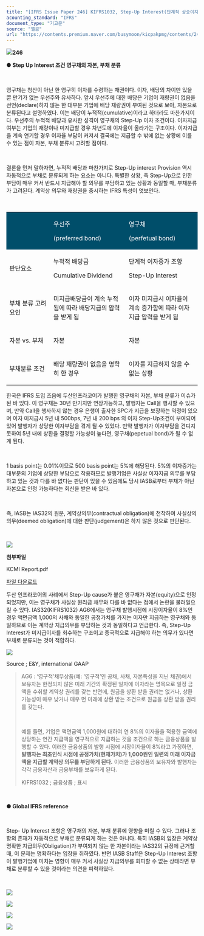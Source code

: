 ```yaml
---
title: "[IFRS Issue Paper 246] KIFRS1032, Step-Up Interest(단계적 상승이자 조건) 영구채(Perpetual Bond)의 자본 vs. 부채 분류"
acounting_standard: "IFRS"
document_type: "기고문"
source: "엘곰"
url: "https://contents.premium.naver.com/busymoon/kicpakpmg/contents/241006145920867ed"
---
```

![](https://n2.news.naver.com/l.gif?type=content)**246**

**● Step Up Interest 조건 영구채의 자본, 부채 분류**

​

영​구채는 청산이 아닌 한 영구히 이자를 수령하는 채권이다. 이자, 배당의 차이만 있을 뿐 만기가 없는 우선주와 유사하다. 앞서 우선주에 대한 배당은 기업이 재량권이 없음을 선언(declare)하지 않는 한 대부분 기업에 배당 재량권이 부여된 것으로 보아, 자본으로 분류된다고 설명하였다. 이는 배당이 누적적(cumulative)이라고 하더라도 마찬가지이다. 우선주의 누적적 배당과 유사한 성격이 영구채의 Step-Up 이자 조건이다. 이자지급 여부는 기업의 재량이나 미지급할 경우 차년도에 이자율이 올라가는 구조이다. 이자지급을 계속 연기할 경우 이자율 부담이 커져서 결국에는 지급할 수 밖에 없는 상황에 이를 수 있는 점이 자본, 부채 분류시 고려할 점이다.

​

결론을 먼저 말하자면, 누적적 배당과 마찬가지로 Step-Up interest Provision 역시 자동적으로 부채로 분류되게 하는 요소는 아니다. 특별한 상황, 즉 Step-Up으로 인한 부담이 매우 커서 반드시 지급해야 할 의무를 부담하고 있는 상황과 동일할 때, 부채분류가 고려된다. 계약상 의무와 재량권을 중시하는 IFRS 특성이 엿보인다.

​

<table style=""><tbody><tr><td colspan="1" rowspan="1" style="width: 23.04%; height: 43.0px;  background-color: #004e6a;"><div><p style=""><span style="color:#ffffff;">​</span></p></div></td><td colspan="1" rowspan="1" style="width: 39.36%; height: 43.0px;  background-color: #004e6a;"><div><p style=""><span style="color:#ffffff;">우선주</span></p></div><div><p style=""><span style="color:#ffffff;">(preferred bond)</span></p></div></td><td colspan="1" rowspan="1" style="width: 37.6%; height: 43.0px;  background-color: #004e6a;"><div><p style=""><span style="color:#ffffff;">영구채</span></p></div><div><p style=""><span style="color:#ffffff;">(perfetual bond)</span></p></div></td></tr><tr><td colspan="1" rowspan="1" style="width: 23.04%; height: 43.0px;  "><div><p style=""><span style="">판단요소</span></p></div></td><td colspan="1" rowspan="1" style="width: 39.36%; height: 43.0px;  "><div><p style=""><span style="">누적적 배당금</span></p></div><div><p style=""><span style="">Cumulative Dividend</span></p></div></td><td colspan="1" rowspan="1" style="width: 37.6%; height: 43.0px;  "><div><p style=""><span style="">단계적 이자증가 조항</span></p></div><div><p style=""><span style="">Step-Up Interest</span></p></div></td></tr><tr><td colspan="1" rowspan="1" style="width: 23.04%; height: 21.5px;  "><div><p style=""><span style="">부채 분류 고려 요인</span></p></div></td><td colspan="1" rowspan="1" style="width: 39.36%; height: 21.5px;  "><div><p style=""><span style="">미지급배당금이 계속 누적됨에 따라 배당지급의 압력을 받게 됨</span></p></div></td><td colspan="1" rowspan="1" style="width: 37.6%; height: 21.5px;  "><div><p style=""><span style="">이자 미지급시 이자율이 계속 증가함에 따라 이자지급 압력을 받게 됨</span></p></div></td></tr><tr><td colspan="1" rowspan="1" style="width: 23.04%; height: 10.75px;  "><div><p style=""><span style="">자본 vs. 부채</span></p></div></td><td colspan="1" rowspan="1" style="width: 39.36%; height: 10.75px;  "><div><p style=""><span style="">자본</span></p></div></td><td colspan="1" rowspan="1" style="width: 37.6%; height: 10.75px;  "><div><p style=""><span style="">자본</span></p></div></td></tr><tr><td colspan="1" rowspan="1" style="width: 23.04%; height: 10.75px;  "><div><p style=""><span style="">부채분류 조건</span></p></div></td><td colspan="1" rowspan="1" style="width: 39.36%; height: 10.75px;  "><div><p style=""><span style="">배당 재량권이 없음을 명학히 한 경우</span></p></div></td><td colspan="1" rowspan="1" style="width: 37.6%; height: 10.75px;  "><div><p style=""><span style="">이자를 지급하지 않을 수 없는 상황</span></p></div></td></tr></tbody></table>

한​국은 IFRS 도입 즈음에 두산인프라코어가 발행한 영구채의 자본, 부채 분류가 이슈가 된 바 있다. 이 영구채는 30년 만기지만 연장가능하고, 발행자는 Call을 행사할 수 있으며, 만약 Call을 행사하지 않는 경우 은행이 출자한 SPC가 지급을 보장하는 약정이 있으며 이자 미지급시 5년 내 500bps, 7년 내 200 bps 의 이자 Step-Up조건이 부여되어 있어 발행자가 상당한 이자부담을 겪게 될 수 있었다. 만약 발행자가 이자부담을 견디지 못하여 5년 내에 상환을 결정할 가능성이 높다면, 영구채(pepetual bond)가 될 수 없게 된다.

​

1 basis point는 0.01%이므로 500 basis point는 5%에 해당된다. 5%의 이자증가는 대부분의 기업에 상당한 부담으로 작용하므로 발행기업은 사실상 이자지급 의무를 부담하고 있는 것과 다를 바 없다는 판단이 있을 수 있음에도 당시 IASB로부터 부채가 아닌 자본으로 인정 가능하다는 회신을 받은 바 있다.

​

즉, IASB는 IAS32의 원문, 계약상의무(contractual obligation)에 천착하여 사실상의 의무(deemed obligation)에 대한 판단(judgement)은 하지 않은 것으로 판단된다.

​

![](https://scs-phinf.pstatic.net/MjAyNDEwMDZfMzQg/MDAxNzI4MTk5NjkzNTI2.BhR6qTzQMCdmcJOoakTQz7z2lF4Dl-3Drb14-8aNIYEg.afUvjBbW6z8G4DMiwfI6k7Kz5Um00K4roi7Gl59n7i8g.PNG/image.png?type=w800)

**첨부파일**

KCMI Report.pdf

[파일 다운로드](https://files-scs.pstatic.net/2024/10/06/zCHiog95cp/KCMI%20Report.pdf)

두산 인프라코어의 사례에서 Step-Up cause가 붙은 영구채가 자본(equity)으로 인정되었지만, 이는 영구채가 사실상 원리금 채무와 다를 바 없다는 점에서 논란을 불러일으킬 수 있다. IAS32(KIFRS1032) AG6에서는 영구채 발행시점에 시장이자율이 8%인 경우 액면금액 1,000의 사채와 동일한 공정가치를 가지는 이자만 지급하는 영구채와 동일하므로 이는 계약상 지급의무를 부담하는 것과 동일하다고 언급한다. 즉, Step-Up Interest가 미지급이자를 회수하는 구조이고 종국적으로 지급해야 하는 의무가 있다면 부채로 분류되는 것이 적합하다.

![](https://scs-phinf.pstatic.net/MjAyNDEwMDZfMjcz/MDAxNzI4MjEzNjc3MjMw.93RsN51HM53n0EGfLpAOuoiyFWdhYQes__qbdW2fYdYg.51fZSO5pnoOK4ry5cE-kHpu2HEUDzM4pyRsJI_uY2Lgg.PNG/image.png?type=w800)

Source ; E&Y, international GAAP

> AG6 : ‘영구적’채무상품(예: ‘영구적’인 공채, 사채, 자본특성을 지닌 채권)에서 보유자는 한정되지 않은 미래 기간의 확정된 일자에 이자라는 명목으로 일정 금액을 수취할 계약상 권리를 갖는 반면에, 원금을 상환 받을 권리는 없거나, 상환 가능성이 매우 낮거나 매우 먼 미래에 상환 받는 조건으로 원금을 상환 받을 권리를 갖는다.
> 
> ​
> 
> 예를 들면, 기업은 액면금액 1,000원에 대하여 연 8%의 이자율을 적용한 금액에 상당하는 연간 지급액을 영구적으로 지급하는 것을 조건으로 하는 금융상품을 발행할 수 있다. 이러한 금융상품의 발행 시점에 시장이자율이 8%라고 가정하면, **발행자는 최초인식 시점에 공정가치(현재가치)가 1,000원인 일련의 미래 이자금액을 지급할 계약상 의무를 부담하게 된다.** 이러한 금융상품의 보유자와 발행자는 각각 금융자산과 금융부채를 보유하게 된다.
> 
> KIFRS1032 ; 금융상품 ; 표시

**​**

**● Global IFRS reference**

**​**

Step- Up Interest 조항은 영구채의 자본, 부채 분류에 영향을 미칠 수 있다. 그러나 조항의 존재가 자동적으로 부채로 분류되게 하는 것은 아니다. 특히 IASB의 입장은 계약상 명확한 지급의무(Obligation)가 부여되지 않는 한 자본이라는 IAS32의 규정에 근거할 때, 이 문제는 명확하다는 입장을 취하였다. 반면 IASB Staff은 Step-Up Interest 조항이 발행기업에 미치는 영향이 매우 커서 사실상 지급의무를 회피할 수 없는 상태라면 부채로 분류할 수 있을 것이라는 의견을 피력하였다.

​

![](https://scs-phinf.pstatic.net/MjAyNDEwMDZfMjky/MDAxNzI4MTkzNTEzMzM0.Cow_9zhnH_BWXhefet8my6On_PH0J5W-Bx_BBnLDA1Mg.l0qtnLIfib5yCMTpD8O_ZhWHpdLA2iYFtL_zTk_nk8Ag.PNG/image.png?type=w800)

![](https://scs-phinf.pstatic.net/MjAyNDEwMDZfMjEx/MDAxNzI4MTkzNTY3MDA2.I3syHahtMbEUsgJL3v3w2SB-90ST15KuIui6w50PspMg.pqquMvedtxO9oFjrv3PPpG1DcEfj8gGVUSeD_iF2Grsg.PNG/image.png?type=w800)

![](https://scs-phinf.pstatic.net/MjAyNDEwMDZfNTcg/MDAxNzI4MTkzOTUwMDY2.L-ruzgQ6MNGjnIEKWrXx7Pne-N97XIa7U97nklDr24Yg.gV8wAKwlW5RSBVhZ8CxrQJKcnW0m-_Zd2Xis2rc2ttEg.PNG/image.png?type=w800)

![](https://scs-phinf.pstatic.net/MjAyNDEwMDZfMjA0/MDAxNzI4MTk0MDY1NzU1.yXLWi_KZvHBwCfzFqUgEQ0NnDt20UsQ33NcnNX05JcIg.pyhqglUFzu2ciFf3d9olKyom7z4j6hlZhp3Nb2iszhUg.PNG/image.png?type=w800)

​